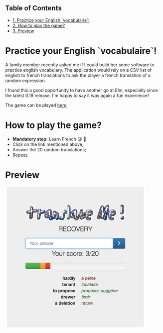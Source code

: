 <div id="table-of-contents">
<h2>Table of Contents</h2>
<div id="text-table-of-contents">
<ul>
<li><a href="#sec-1">1. Practice your English `vocabulaire`!</a></li>
<li><a href="#sec-2">2. How to play the game?</a></li>
<li><a href="#sec-3">3. Preview</a></li>
</ul>
</div>
</div>

# Practice your English \`vocabulaire\`!<a id="sec-1" name="sec-1"></a>

A family member recently asked me if I could build her some software to practice english vocabulary. The application would rely on a CSV list of english to french translations to ask the player a french translation of a random expression.

I found this a good opportunity to have another go at Elm, especially since the latest 0.18 release. I'm happy to say it was again a fun experience!

The game can be played [here](http://s3.amazonaws.com/translateme/index.html).

# How to play the game?<a id="sec-2" name="sec-2"></a>

-   **Mandatory step:** Learn French :frowning: :wine_glass:
-   Click on the link mentioned above;
-   Answer the 20 random translations;
-   Repeat.

# Preview<a id="sec-3" name="sec-3"></a>

![preview](preview/translateme-preview.png)
